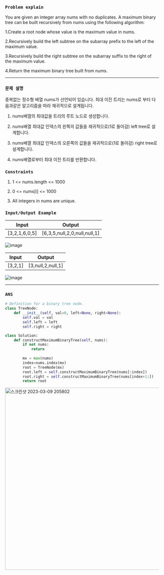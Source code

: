 ### `Problem explain`

You are given an integer array nums with no duplicates. A maximum binary tree can be built recursively from nums using the following algorithm:

1.Create a root node whose value is the maximum value in nums.

2.Recursively build the left subtree on the subarray prefix to the left of the maximum value.

3.Recursively build the right subtree on the subarray suffix to the right of the maximum value.

4.Return the maximum binary tree built from nums.

----

### `문제 설명`

중복없는 정수형 배열 nums가 선언되어 있습니다. 최대 이진 트리는 nums로 부터 다음과같은 알고리즘을 따라 재귀적으로 설계됩니다.

1. nums배열의 최대값을 트리의 루트 노드로 생성합니다.

2. nums배열 최대값 인덱스의 왼쪽의 값들을 재귀적으로(1로 돌아감) left tree로 설계합니다.

3. nums배열 최대값 인덱스의 오른쪽의 값들을 재귀적으로(1로 돌아감)  right tree로 설계합니다.

4. nums배열로부터 최대 이진 트리를 반환합니다.


### `Constraints`

1. 1 <= nums.length <= 1000

2. 0 <= nums[i] <= 1000

3. All integers in nums are unique.

### `Input/Output Example`

|Input|Output|
|---|---|
|[3,2,1,6,0,5]	|[6,3,5,null,2,0,null,null,1]|

![image](https://user-images.githubusercontent.com/84978165/224588629-c13a4557-b063-45e0-9995-b708300d0f9c.png)


|Input|Output|
|---|---|
|[3,2,1]|[3,null,2,null,1]|

![image](https://user-images.githubusercontent.com/84978165/224588700-beefe6ef-9d9a-4426-b23b-32f542828566.png)


----

### `ANS`

```python
# Definition for a binary tree node.
class TreeNode:
    def __init__(self, val=0, left=None, right=None):
        self.val = val
        self.left = left
        self.right = right

class Solution:
    def constructMaximumBinaryTree(self, nums):
        if not nums:
            return
            
        mx = max(nums)
        index=nums.index(mx)
        root = TreeNode(mx)
        root.left = self.constructMaximumBinaryTree(nums[:index])
        root.right = self.constructMaximumBinaryTree(nums[index+1:])
        return root


```

<img width="595" alt="스크린샷 2023-03-09 205802" src="https://user-images.githubusercontent.com/84978165/224016477-474f2df9-cb7f-478a-bce9-96ee1a964121.png">


